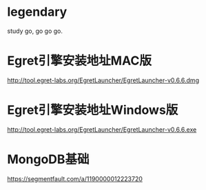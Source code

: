 # legendary
study go, go go go.

# Egret引擎安装地址MAC版
http://tool.egret-labs.org/EgretLauncher/EgretLauncher-v0.6.6.dmg

# Egret引擎安装地址Windows版
http://tool.egret-labs.org/EgretLauncher/EgretLauncher-v0.6.6.exe

# MongoDB基础
https://segmentfault.com/a/1190000012223720

